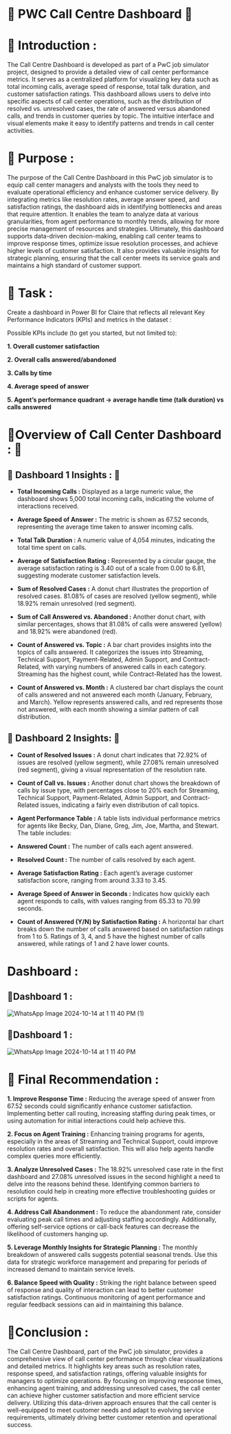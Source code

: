 # 📗 PWC Call Centre Dashboard 📗

# 📗 **Introduction :**

The Call Centre Dashboard is developed as part of a PwC job simulator project, designed to provide a detailed view of call center performance metrics. It serves as a centralized platform for visualizing key data such as total incoming calls, average speed of response, total talk duration, and customer satisfaction ratings. This dashboard allows users to delve into specific aspects of call center operations, such as the distribution of resolved vs. unresolved cases, the rate of answered versus abandoned calls, and trends in customer queries by topic. The intuitive interface and visual elements make it easy to identify patterns and trends in call center activities.

# 📗 **Purpose :**

The purpose of the Call Centre Dashboard in this PwC job simulator is to equip call center managers and analysts with the tools they need to evaluate operational efficiency and enhance customer service delivery. By integrating metrics like resolution rates, average answer speed, and satisfaction ratings, the dashboard aids in identifying bottlenecks and areas that require attention. It enables the team to analyze data at various granularities, from agent performance to monthly trends, allowing for more precise management of resources and strategies. Ultimately, this dashboard supports data-driven decision-making, enabling call center teams to improve response times, optimize issue resolution processes, and achieve higher levels of customer satisfaction. It also provides valuable insights for strategic planning, ensuring that the call center meets its service goals and maintains a high standard of customer support.


# 📗 **Task :**
Create a dashboard in Power BI for Claire that reflects all relevant Key Performance Indicators (KPIs) and metrics in the dataset :

Possible KPIs include (to get you started, but not limited to):

**1. Overall customer satisfaction**

**2. Overall calls answered/abandoned**

**3. Calls by time**

**4. Average speed of answer**
   
**5. Agent’s performance quadrant -> average handle time (talk duration) vs calls answered**

# 📗**Overview of Call Center Dashboard : 📗** 

## 🔐 **Dashboard 1 Insights :** 🔐

- **Total Incoming Calls :** Displayed as a large numeric value, the dashboard shows 5,000 total incoming calls, indicating the volume of interactions received.

- **Average Speed of Answer :** The metric is shown as 67.52 seconds, representing the average time taken to answer incoming calls.

- **Total Talk Duration :** A numeric value of 4,054 minutes, indicating the total time spent on calls.

- **Average of Satisfaction Rating :** Represented by a circular gauge, the average satisfaction rating is 3.40 out of a scale from 0.00 to 6.81, suggesting moderate customer satisfaction levels.

- **Sum of Resolved Cases :** A donut chart illustrates the proportion of resolved cases. 81.08% of cases are resolved (yellow segment), while 18.92% remain unresolved (red segment).

- **Sum of Call Answered vs. Abandoned :** Another donut chart, with similar percentages, shows that 81.08% of calls were answered (yellow) and 18.92% were abandoned (red).

- **Count of Answered vs. Topic :** A bar chart provides insights into the topics of calls answered. It categorizes the issues into Streaming, Technical Support, Payment-Related, Admin Support, and Contract-Related, with varying numbers of answered calls in each category. Streaming has the highest count, while Contract-Related has the lowest.

- **Count of Answered vs. Month :** A clustered bar chart displays the count of calls answered and not answered each month (January, February, and March). Yellow represents answered calls, and red represents those not answered, with each month showing a similar pattern of call distribution.


## 🔐 **Dashboard 2 Insights:** 🔐

- **Count of Resolved Issues :** A donut chart indicates that 72.92% of issues are resolved (yellow segment), while 27.08% remain unresolved (red segment), giving a visual representation of the resolution rate.

- **Count of Call vs. Issues :** Another donut chart shows the breakdown of calls by issue type, with percentages close to 20% each for Streaming, Technical Support, Payment-Related, Admin Support, and Contract-Related issues, indicating a fairly even distribution of call topics.

- **Agent Performance Table :** A table lists individual performance metrics for agents like Becky, Dan, Diane, Greg, Jim, Joe, Martha, and Stewart. The table includes:

- **Answered Count :** The number of calls each agent answered.

- **Resolved Count :** The number of calls resolved by each agent.

- **Average Satisfaction Rating :** Each agent’s average customer satisfaction score, ranging from around 3.33 to 3.45.

- **Average Speed of Answer in Seconds :** Indicates how quickly each agent responds to calls, with values ranging from 65.33 to 70.99 seconds.

- **Count of Answered (Y/N) by Satisfaction Rating :** A horizontal bar chart breaks down the number of calls answered based on satisfaction ratings from 1 to 5. Ratings of 3, 4, and 5 have the highest number of calls answered, while ratings of 1 and 2 have lower counts.


#  **Dashboard :**

## 🔑**Dashboard 1 :**

![WhatsApp Image 2024-10-14 at 1 11 40 PM (1)](https://github.com/user-attachments/assets/68667997-561c-4507-af03-69ef56d83bc0)


## 🔑**Dashboard 1 :**

![WhatsApp Image 2024-10-14 at 1 11 40 PM](https://github.com/user-attachments/assets/22900b45-b2ca-475c-9471-a70c27870c41)



# 🔑 **Final Recommendation :**


**1. Improve Response Time :** Reducing the average speed of answer from 67.52 seconds could significantly enhance customer satisfaction. Implementing better call routing, increasing staffing during peak times, or using automation for initial interactions could help achieve this.

**2. Focus on Agent Training :** Enhancing training programs for agents, especially in the areas of Streaming and Technical Support, could improve resolution rates and overall satisfaction. This will also help agents handle complex queries more efficiently.

**3. Analyze Unresolved Cases :** The 18.92% unresolved case rate in the first dashboard and 27.08% unresolved issues in the second highlight a need to delve into the reasons behind these. Identifying common barriers to resolution could help in creating more effective troubleshooting guides or scripts for agents.

**4. Address Call Abandonment :** To reduce the abandonment rate, consider evaluating peak call times and adjusting staffing accordingly. Additionally, offering self-service options or call-back features can decrease the likelihood of customers hanging up.

**5. Leverage Monthly Insights for Strategic Planning :** The monthly breakdown of answered calls suggests potential seasonal trends. Use this data for strategic workforce management and preparing for periods of increased demand to maintain service levels.

**6. Balance Speed with Quality :** Striking the right balance between speed of response and quality of interaction can lead to better customer satisfaction ratings. Continuous monitoring of agent performance and regular feedback sessions can aid in maintaining this balance.




# 🔑**Conclusion :**

The Call Centre Dashboard, part of the PwC job simulator, provides a comprehensive view of call center performance through clear visualizations and detailed metrics. It highlights key areas such as resolution rates, response speed, and satisfaction ratings, offering valuable insights for managers to optimize operations. By focusing on improving response times, enhancing agent training, and addressing unresolved cases, the call center can achieve higher customer satisfaction and more efficient service delivery. Utilizing this data-driven approach ensures that the call center is well-equipped to meet customer needs and adapt to evolving service requirements, ultimately driving better customer retention and operational success.














